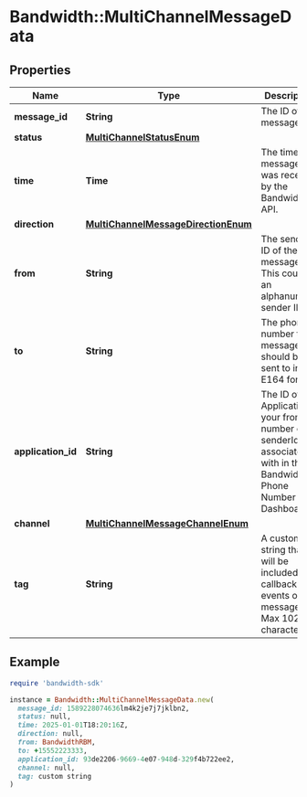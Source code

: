 # Bandwidth::MultiChannelMessageData

## Properties

| Name | Type | Description | Notes |
| ---- | ---- | ----------- | ----- |
| **message_id** | **String** | The ID of the message. | [optional] |
| **status** | [**MultiChannelStatusEnum**](MultiChannelStatusEnum.md) |  | [optional] |
| **time** | **Time** | The time the message was received by the Bandwidth API. | [optional] |
| **direction** | [**MultiChannelMessageDirectionEnum**](MultiChannelMessageDirectionEnum.md) |  | [optional] |
| **from** | **String** | The sender ID of the message. This could be an alphanumeric sender ID. | [optional] |
| **to** | **String** | The phone number the message should be sent to in E164 format. | [optional] |
| **application_id** | **String** | The ID of the Application your from number or senderId is associated with in the Bandwidth Phone Number Dashboard. | [optional] |
| **channel** | [**MultiChannelMessageChannelEnum**](MultiChannelMessageChannelEnum.md) |  | [optional] |
| **tag** | **String** | A custom string that will be included in callback events of the message. Max 1024 characters. | [optional] |

## Example

```ruby
require 'bandwidth-sdk'

instance = Bandwidth::MultiChannelMessageData.new(
  message_id: 1589228074636lm4k2je7j7jklbn2,
  status: null,
  time: 2025-01-01T18:20:16Z,
  direction: null,
  from: BandwidthRBM,
  to: +15552223333,
  application_id: 93de2206-9669-4e07-948d-329f4b722ee2,
  channel: null,
  tag: custom string
)
```

